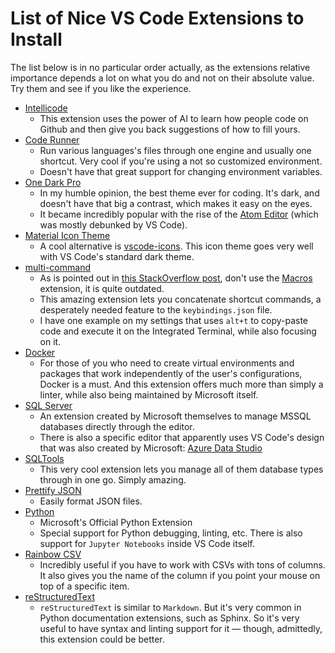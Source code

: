 # List of Nice VS Code Extensions to Install

The list below is in no particular order actually, as the extensions relative importance depends a lot on what you do and not on their absolute value. Try them and see if you like the experience.

- [Intellicode](https://marketplace.visualstudio.com/items?itemName=VisualStudioExptTeam.vscodeintellicode)
  - This extension uses the power of AI to learn how people code on Github and then give you back suggestions of how to fill yours.
- [Code Runner](https://marketplace.visualstudio.com/items?itemName=formulahendry.code-runner)
  - Run various languages's files through one engine and usually one shortcut. Very cool if you're using a not so customized environment.
  - Doesn't have that great support for changing environment variables.
- [One Dark Pro](https://marketplace.visualstudio.com/items?itemName=zhuangtongfa.Material-theme)
  - In my humble opinion, the best theme ever for coding. It's dark, and doesn't have that big a contrast, which makes it easy on the eyes.
  - It became incredibly popular with the rise of the [Atom Editor](https://atom.io/) (which was mostly debunked by VS Code).
- [Material Icon Theme](https://marketplace.visualstudio.com/items?itemName=PKief.material-icon-theme)
  - A cool alternative is [vscode-icons](https://marketplace.visualstudio.com/items?itemName=vscode-icons-team.vscode-icons). This icon theme goes very well with VS Code's standard dark theme.
- [multi-command](https://marketplace.visualstudio.com/items?itemName=ryuta46.multi-command)
  - As is pointed out in [this StackOverflow post](https://stackoverflow.com/questions/57209750/create-new-macro-shortcut-to-copy-paste-and-execute-code-in-the-integrated-ter), don't use the [Macros](https://marketplace.visualstudio.com/items?itemName=geddski.macros) extension, it is quite outdated.
  - This amazing extension lets you concatenate shortcut commands, a desperately needed feature to the `keybindings.json` file.
  - I have one example on my settings that uses `alt+t` to copy-paste code and execute it on the Integrated Terminal, while also focusing on it.
- [Docker](https://marketplace.visualstudio.com/items?itemName=ms-azuretools.vscode-docker)
  - For those of you who need to create virtual environments and packages that work independently of the user's configurations, Docker is a must. And this extension offers much more than simply a linter, while also being maintained by Microsoft itself.
- [SQL Server](https://marketplace.visualstudio.com/items?itemName=ms-mssql.mssql)
  - An extension created by Microsoft themselves to manage MSSQL databases directly through the editor.
  - There is also a specific editor that apparently uses VS Code's design that was also created by Microsoft: [Azure Data Studio](https://docs.microsoft.com/en-us/sql/azure-data-studio/download?view=sql-server-2017)
- [SQLTools](https://marketplace.visualstudio.com/items?itemName=mtxr.sqltools)
  - This very cool extension lets you manage all of them database types through in one go. Simply amazing.
- [Prettify JSON](https://marketplace.visualstudio.com/items?itemName=mohsen1.prettify-json)
  - Easily format JSON files.
- [Python](https://marketplace.visualstudio.com/items?itemName=ms-python.python)
  - Microsoft's Official Python Extension
  - Special support for Python debugging, linting, etc. There is also support for `Jupyter Notebooks` inside VS Code itself.
- [Rainbow CSV](https://marketplace.visualstudio.com/items?itemName=mechatroner.rainbow-csv)
  - Incredibly useful if you have to work with CSVs with tons of columns. It also gives you the name of the column if you point your mouse on top of a specific item.
- [reStructuredText](https://marketplace.visualstudio.com/items?itemName=lextudio.restructuredtext)
  - `reStructuredText` is similar to `Markdown`. But it's very common in Python documentation extensions, such as Sphinx. So it's very useful to have syntax and linting support for it &mdash; though, admittedly, this extension could be better.
